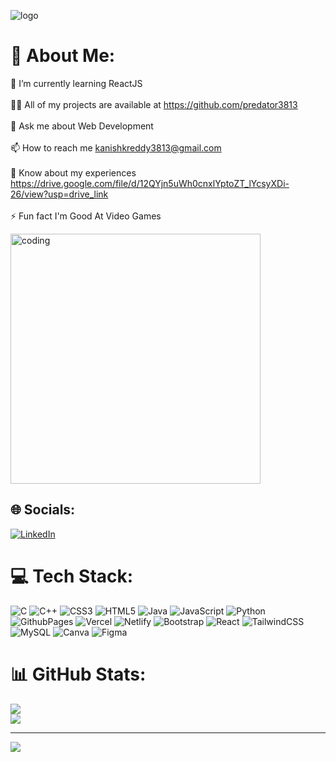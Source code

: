 ![logo](https://github.com/predator3813/predator3813/blob/main/logo.gif)

# 💫 About Me:
🌱 I’m currently learning ReactJS<br><br>👨‍💻 All of my projects are available at https://github.com/predator3813<br><br>💬 Ask me about Web Development<br><br>📫 How to reach me kanishkreddy3813@gmail.com<br><br>📄 Know about my experiences https://drive.google.com/file/d/12QYjn5uWh0cnxlYptoZT_lYcsyXDi-26/view?usp=drive_link<br><br>⚡ Fun fact I'm Good At Video Games

<img align="center" alt="coding" width="400" src="https://gifdb.com/images/high/coding-skills-loading-dk68v8z0hevjpuiv.gif">


## 🌐 Socials:
[![LinkedIn](https://img.shields.io/badge/LinkedIn-%230077B5.svg?logo=linkedin&logoColor=white)](https://linkedin.com/in/https://www.linkedin.com/in/kanishk-reddy-8161a122a/) 

# 💻 Tech Stack:
![C](https://img.shields.io/badge/c-%2300599C.svg?style=for-the-badge&logo=c&logoColor=white) ![C++](https://img.shields.io/badge/c++-%2300599C.svg?style=for-the-badge&logo=c%2B%2B&logoColor=white) ![CSS3](https://img.shields.io/badge/css3-%231572B6.svg?style=for-the-badge&logo=css3&logoColor=white) ![HTML5](https://img.shields.io/badge/html5-%23E34F26.svg?style=for-the-badge&logo=html5&logoColor=white) ![Java](https://img.shields.io/badge/java-%23ED8B00.svg?style=for-the-badge&logo=openjdk&logoColor=white) ![JavaScript](https://img.shields.io/badge/javascript-%23323330.svg?style=for-the-badge&logo=javascript&logoColor=%23F7DF1E) ![Python](https://img.shields.io/badge/python-3670A0?style=for-the-badge&logo=python&logoColor=ffdd54) ![GithubPages](https://img.shields.io/badge/github%20pages-121013?style=for-the-badge&logo=github&logoColor=white) ![Vercel](https://img.shields.io/badge/vercel-%23000000.svg?style=for-the-badge&logo=vercel&logoColor=white) ![Netlify](https://img.shields.io/badge/netlify-%23000000.svg?style=for-the-badge&logo=netlify&logoColor=#00C7B7) ![Bootstrap](https://img.shields.io/badge/bootstrap-%238511FA.svg?style=for-the-badge&logo=bootstrap&logoColor=white) ![React](https://img.shields.io/badge/react-%2320232a.svg?style=for-the-badge&logo=react&logoColor=%2361DAFB) ![TailwindCSS](https://img.shields.io/badge/tailwindcss-%2338B2AC.svg?style=for-the-badge&logo=tailwind-css&logoColor=white) ![MySQL](https://img.shields.io/badge/mysql-%2300000f.svg?style=for-the-badge&logo=mysql&logoColor=white) ![Canva](https://img.shields.io/badge/Canva-%2300C4CC.svg?style=for-the-badge&logo=Canva&logoColor=white) ![Figma](https://img.shields.io/badge/figma-%23F24E1E.svg?style=for-the-badge&logo=figma&logoColor=white)
# 📊 GitHub Stats:
![](https://github-readme-stats.vercel.app/api?username=predator3813&theme=dracula&hide_border=false&include_all_commits=false&count_private=false)<br/>
![](https://github-readme-streak-stats.herokuapp.com/?user=predator3813&theme=dracula&hide_border=false)<br/>

---
[![](https://visitcount.itsvg.in/api?id=predator3813&icon=0&color=0)](https://visitcount.itsvg.in)

<!-- Proudly created with GPRM ( https://gprm.itsvg.in ) -->
